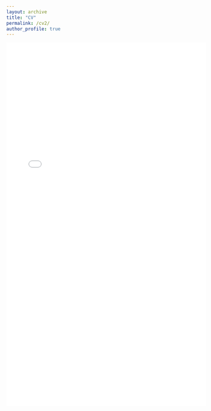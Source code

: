 ```yaml
---
layout: archive
title: "CV"
permalink: /cv2/
author_profile: true
---
```


<iframe src="/abstracts/CV-FERRO.pdf"  style="border: none; height: 100vw; width: 55vw;"></iframe>



